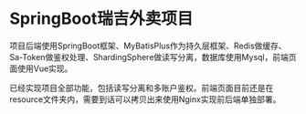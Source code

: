 # SpringBoot瑞吉外卖项目
项目后端使用SpringBoot框架、MyBatisPlus作为持久层框架、Redis做缓存、Sa-Token做鉴权处理、ShardingSphere做读写分离，数据库使用Mysql，前端页面使用Vue实现。

已经实现项目全部功能，包括读写分离和多账户鉴权。前端页面目前还是在resource文件夹内，需要到话可以拷贝出来使用Nginx实现前后端单独部署。